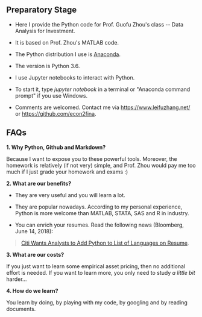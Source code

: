## Preparatory Stage

* Here I provide the Python code for Prof. Guofu Zhou's class -- Data Analysis for Investment.

* It is based on Prof. Zhou's MATLAB code.

* The Python distribution I use is [Anaconda](https://www.anaconda.com/what-is-anaconda/). 

* The version is Python 3.6. 

* I use Jupyter notebooks to interact with Python. 
* To start it, type *jupyter notebook* in a terminal or "Anaconda command prompt" if you use Windows.
* Comments are welcomed. Contact me via https://www.leifuzhang.net/ or https://github.com/econ2fina.

## FAQs

**1. Why Python, Github and Markdown?**

Because I want to expose you to these powerful tools. Moreover, the homework is relatively (if not very) simple, and Prof. Zhou would pay me too much if I just grade your homework and exams :)

**2. What are our benefits?**

- They are very useful and you will learn a lot.

- They are popular nowadays. According to my personal experience, Python is more welcome than MATLAB, STATA, SAS and R in industry.

- You can enrich your resumes. Read the following news (Bloomberg, June 14, 2018):

> [Citi Wants Analysts to Add Python to List of Languages on Resume](https://www.bloomberg.com/news/articles/2018-06-14/citi-wants-analysts-to-add-python-to-list-of-languages-on-resume).

**3. What are our costs?**

If you just want to learn some empirical asset pricing, then no additional effort is needed. If you want to learn more, you only need to study *a little bit* harder...

**4. How do we learn?**

You learn by doing, by playing with my code, by googling and by reading documents.
